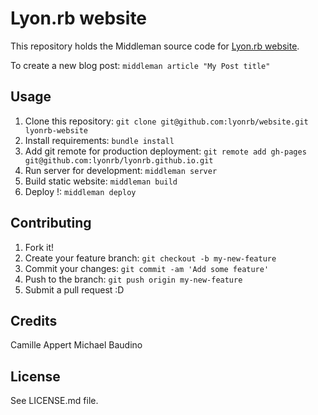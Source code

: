 # Lyon.rb website

This repository holds the Middleman source code for [Lyon.rb website](http://lyonrb.fr).

To create a new blog post: `middleman article "My Post title"`

## Usage

1. Clone this repository: `git clone git@github.com:lyonrb/website.git lyonrb-website`
2. Install requirements: `bundle install`
3. Add git remote for production deployment: `git remote add gh-pages git@github.com:lyonrb/lyonrb.github.io.git`
4. Run server for development: `middleman server`
5. Build static website: `middleman build`
5. Deploy !: `middleman deploy`

## Contributing

1. Fork it!
2. Create your feature branch: `git checkout -b my-new-feature`
3. Commit your changes: `git commit -am 'Add some feature'`
4. Push to the branch: `git push origin my-new-feature`
5. Submit a pull request :D

## Credits

Camille Appert
Michael Baudino

## License

See LICENSE.md file.